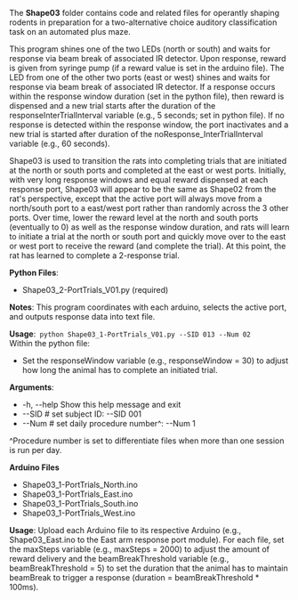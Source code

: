 The **Shape03** folder contains code and related files for operantly shaping rodents in preparation for a two-alternative choice auditory classification task on an automated plus maze. 

This program shines one of the two LEDs (north or south) and waits for response via beam break of associated IR detector. Upon response, reward is given from syringe pump (if a reward value is set in the arduino file). The LED from one of the other two ports (east or west) shines and waits for response via beam break of associated IR detector. If a response occurs within the response window duration (set in the python file), then reward is dispensed and a new trial starts after the duration of the responseInterTrialInterval variable (e.g., 5 seconds; set in python file). If no response is detected within the response window, the port inactivates and a new trial is started after duration of the noResponse_InterTrialInterval variable (e.g., 60 seconds).

Shape03 is used to transition the rats into completing trials that are initiated at the north or south ports and completed at the east or west ports. Initially, with very long response windows and equal reward dispensed at each response port, Shape03 will appear to be the same as Shape02 from the rat's perspective, except that the active port will always move from a north/south port to a east/west port rather than randomly across the 3 other ports.  Over time, lower the reward level at the north and south ports (eventually to 0) as well as the response window duration, and rats will learn to initiate a trial at the north or south port and quickly move over to the east or west port to receive the reward (and complete the trial). At this point, the rat has learned to complete a 2-response trial.   

**Python Files**:   

- Shape03_2-PortTrials_V01.py (required)  

**Notes**: This program coordinates with each arduino, selects the active port, and outputs response data into text file.  

**Usage**:``` python Shape03_1-PortTrials_V01.py --SID 013 --Num 02```  
Within the python file:
- Set the responseWindow variable (e.g., responseWindow = 30) to adjust how long the animal has to complete an initiated trial. 

**Arguments**:
  - -h, --help 			Show this help message and exit
  - --SID #			    set subject ID: --SID 001
  - --Num #			    set daily procedure number^: --Num 1

^Procedure number is set to differentiate files when more than one session is run per day.  

**Arduino Files**
- Shape03_1-PortTrials_North.ino
- Shape03_1-PortTrials_East.ino
- Shape03_1-PortTrials_South.ino
- Shape03_1-PortTrials_West.ino

**Usage**: Upload each Arduino file to its respective Arduino (e.g., Shape03_East.ino to the East arm response port module).  For each file, set the maxSteps variable (e.g., maxSteps = 2000) to adjust the amount of reward delivery and the beamBreakThreshold variable (e.g., beamBreakThreshold = 5) to set the duration that the animal has to maintain beamBreak to trigger a response (duration = beamBreakThreshold * 100ms).



